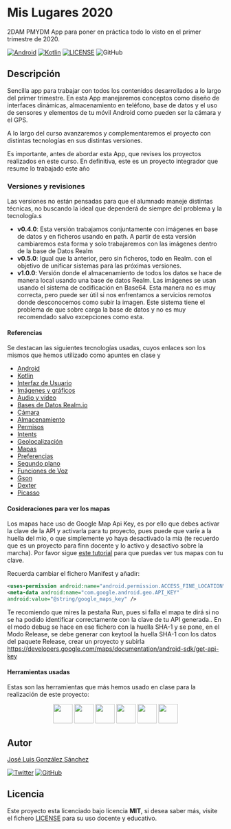 # Mis Lugares 2020

2DAM PMYDM App para poner en práctica todo lo visto en el primer trimestre de 2020.

[![Android](https://img.shields.io/badge/App-Android-g)](https://www.android.com/intl/es_es/)
[![Kotlin](https://img.shields.io/badge/Code-Kotlin-blue)](https://kotlinlang.org/)
[![LICENSE](https://img.shields.io/badge/Lisence-MIT-green)](https://github.com/joseluisgs/RetrofitCRUD2020/blob/master/LICENSE)
![GitHub](https://img.shields.io/github/last-commit/joseluisgs/MisLugaresKotlinRealm)

## Descripción

Sencilla app para trabajar con todos los contenidos desarrollados a lo largo del primer trimestre.
En esta App manejaremos conceptos como diseño de interfaces dinámicas, almacenamiento en teléfono, base de datos y el uso
de sensores y elementos de tu móvil Android como pueden ser la cámara y el GPS.

A lo largo del curso avanzaremos y complementaremos el proyecto con distintas tecnologías en sus distintas versiones.

Es importante, antes de abordar esta App, que revises los proyectos realizados en este curso. En definitiva, este es
un proyecto integrador que resume lo trabajado este año

### Versiones y revisiones
Las versiones no están pensadas para que el alumnado maneje distintas técnicas, no buscando la ideal que dependerá de siempre del problema y la tecnología.s 
- **v0.4.0**: Esta versión trabajamos conjuntamente con imágenes en base de datos y en ficheros usando en path.
A partir de esta versión cambiaremos esta forma y solo trabajaremos con las imágenes dentro de la base de Datos Realm
- **v0.5.0**: Igual que la anterior, pero sin ficheros, todo en Realm.
con el objetivo de unificar sistemas para las próximas versiones.
- **v1.0.0**: Versión donde el almacenamiento de todos los datos se hace de manera local usando una base de datos Realm. 
Las imágenes se usan usando el sistema de codificación en Base64. Esta manera no es muy correcta, pero puede ser útil si
nos enfrentamos a servicios remotos donde desconocemos como subir la imagen. Este sistema tiene el problema de que sobre carga 
la base de datos y no es muy recomendado salvo excepciones como esta.

#### Referencias
Se destacan las siguientes tecnologías usadas, cuyos enlaces son los mismos que hemos utilizado como apuntes en clase y

- [Android](https://developer.android.com/docs)
- [Kotlin](https://kotlinlang.org/)
- [Interfaz de Usuario](https://developer.android.com/guide/topics/ui)
- [Imágenes y gráficos](https://developer.android.com/guide/topics/graphics)
- [Audio y vídeo](https://developer.android.com/guide/topics/media)
- [Bases de Datos Realm.io](https://realm.io/docs/kotlin/latest/)
- [Cámara](https://developer.android.com/training/camera)
- [Almacenamiento](https://developer.android.com/guide/topics/data)
- [Permisos](https://developer.android.com/guide/topics/permissions/overview)
- [Intents](https://developer.android.com/guide/components/intents-common?hl=es)
- [Geolocalización](https://developer.android.com/training/location)
- [Mapas](https://developers.google.com/maps/documentation/android-sdk/intro)
- [Preferencias](https://developer.android.com/training/data-storage/shared-preferences?hl=es)
- [Segundo plano](https://developer.android.com/guide/background)
- [Funciones de Voz](https://developer.android.com/training/wearables/apps/voice)
- [Gson](https://github.com/google/gson)
- [Dexter](https://github.com/Karumi/Dexter)
- [Picasso](https://square.github.io/picasso/)

#### Cosideraciones para ver los mapas
Los mapas hace uso de Google Map Api Key, es por ello que debes activar la clave de la API y activarla para tu proyecto, 
pues puede que varíe a la huella del mio, o que simplemente yo haya desactivado la mía (te recuerdo que es un proyecto para finn docente y lo activo y desactivo sobre la marcha).
Por favor sigue [este tutorial](https://developers.google.com/maps/documentation/android-sdk/get-api-key?hl=es-419) para que puedas ver tus mapas con tu clave.

Recuerda cambiar el fichero Manifest y añadir:
```xml
<uses-permission android:name="android.permission.ACCESS_FINE_LOCATION" />
<meta-data android:name="com.google.android.geo.API_KEY"
android:value="@string/google_maps_key" />
 ```      
Te recomiendo que mires la pestaña Run, pues si falla el mapa te dirá si no se ha podido identificar correctamente con la clave de tu API generada.. En el modo debug se hace en ese fichero con la huella SHA-1 y se pone, en el Modo Release,
se debe generar con keytool la huella SHA-1 con los datos del paquete Release, crear un proyecto y subirla
https://developers.google.com/maps/documentation/android-sdk/get-api-key  

#### Herramientas usadas
Estas son las herramientas que más hemos usado en clase para la realización de este proyecto:
<p align="center">
   <img src="https://logodownload.org/wp-content/uploads/2015/05/android-logo-7-1.png" 
    height="45">
    <img src="https://upload.wikimedia.org/wikipedia/commons/b/b5/Kotlin-logo.png" 
    height="45">
     <img src="https://resources.jetbrains.com/storage/products/intellij-idea/img/meta/intellij-idea_logo_300x300.png" 
      height="45">
  <img src="https://miro.medium.com/max/650/1*zzvdRmHGGXONZpuQ2FeqsQ.png" 
  height="45">
  <img src="https://cdn.iconscout.com/icon/free/png-256/github-153-675523.png" 
  height="45">
   <img src="https://user-images.githubusercontent.com/17736615/30980083-f7f8a860-a43c-11e7-939e-f6717a2210fe.png" 
  height="45">
  </p>


## Autor
[José Luis González Sánchez](https://twitter.com/joseluisgonsan) 

[![Twitter](https://img.shields.io/twitter/follow/joseluisgonsan?style=social)](https://twitter.com/joseluisgonsan) 
[![GitHub](https://img.shields.io/github/followers/joseluisgs?style=social)](https://github.com/joseluisgs)

## Licencia

Este proyecto esta licenciado bajo licencia **MIT**, si desea saber más, visite el fichero 
[LICENSE](https://github.com/joseluisgs/MisLugaresKotlinRealm/blob/master/LICENSE) para su uso docente y educativo.
